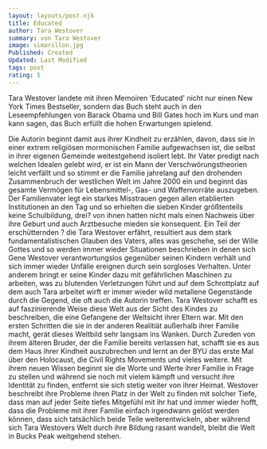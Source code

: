 ```yaml
---
layout: layouts/post.njk
title: Educated
author: Tara Westover
summary: von Tara Westover
image: simarillon.jpg
Published: Created
Updated: Last Modified
tags: post
rating: 5
---
```


Tara Westover landete mit ihren Memoiren 'Educated' nicht nur einen New York Times Bestseller, sondern das Buch steht auch in den Leseempfehlungen von Barack Obama und Bill Gates hoch im Kurs und man kann sagen, das Buch erfüllt die hohen Erwartungen spielend. 

Die Autorin beginnt damit aus ihrer Kindheit zu erzählen, davon, dass sie in einer extrem religiösen mormonischen Familie aufgewachsen ist, die selbst in ihrer eigenen Gemeinde weitestgehend isoliert lebt. Ihr Vater predigt nach welchen Idealen gelebt wird, er ist ein Mann der Verschwörungstheorien leicht verfällt und so stimmt er die Familie jahrelang auf den drohenden Zusammenbruch der westlichen Welt im Jahre 2000 ein und beginnt das gesamte Vermögen für Lebensmittel-, Gas- und Waffenvorräte auszugeben. Der Familienvater legt ein starkes Misstrauen gegen allen etablierten Institutionen an den Tag und so erhielten die sieben Kinder größtenteils keine Schulbildung, drei? von ihnen hatten nicht mals einen Nachweis über ihre Geburt und auch Arztbesuche mieden sie konsequent. Ein Teil der erschütternden ? die Tara Westover erfährt, resultiert aus dem stark fundamentalistischen Glauben des Vaters, alles was geschehe, sei der Wille Gottes und so werden immer wieder Situationen beschrieben in denen sich Gene Westover verantwortungslos gegenüber seinen Kindern verhält und sich immer wieder Unfälle ereignen durch sein sorgloses Verhalten. Unter anderem bringt er seine Kinder dazu mit gefährlichen Maschinen zu arbeiten, was zu blutenden Verletzungen führt und auf dem Schrottplatz auf dem auch Tara arbeitet wirft er immer wieder wild metallene Gegenstände durch die Gegend, die oft auch die Autorin treffen. Tara Westover schafft es auf faszinierende Weise diese Welt aus der Sicht des Kindes zu beschreiben, die eine Gefangene der Weltsicht ihrer Eltern war. Mit den ersten Schritten die sie in der anderen Realitiät außerhalb ihrer Familie macht, gerät dieses Weltbild sehr langsam ins Wanken. Durch Zureden von ihrem älteren Bruder, der die Familie bereits verlassen hat, schafft sie es aus dem Haus ihrer Kindheit auszubrechen und lernt an der BYU das erste Mal über den Holocaust, die Civil Rights Movements und vieles weitere. Mit ihrem neuen Wissen beginnt sie die Worte und Werte ihrer Familie in Frage zu stellen und während sie noch mit vielem kämpft und versucht ihre Identität zu finden, entfernt sie sich stetig weiter von ihrer Heimat. Westover beschreibt ihre Probleme ihren Platz in der Welt zu finden mit solcher Tiefe, dass man auf jeder Seite tiefes Mitgefühl mit ihr hat und immer wieder hofft, dass die Probleme mit ihrer Familie einfach irgendwann gelöst werden können, dass sich tatsächlich beide Teile weiterentwickeln, aber während sich Tara Westovers Welt durch ihre Bildung rasant wandelt, bleibt die Welt in Bucks Peak weitgehend stehen. 


